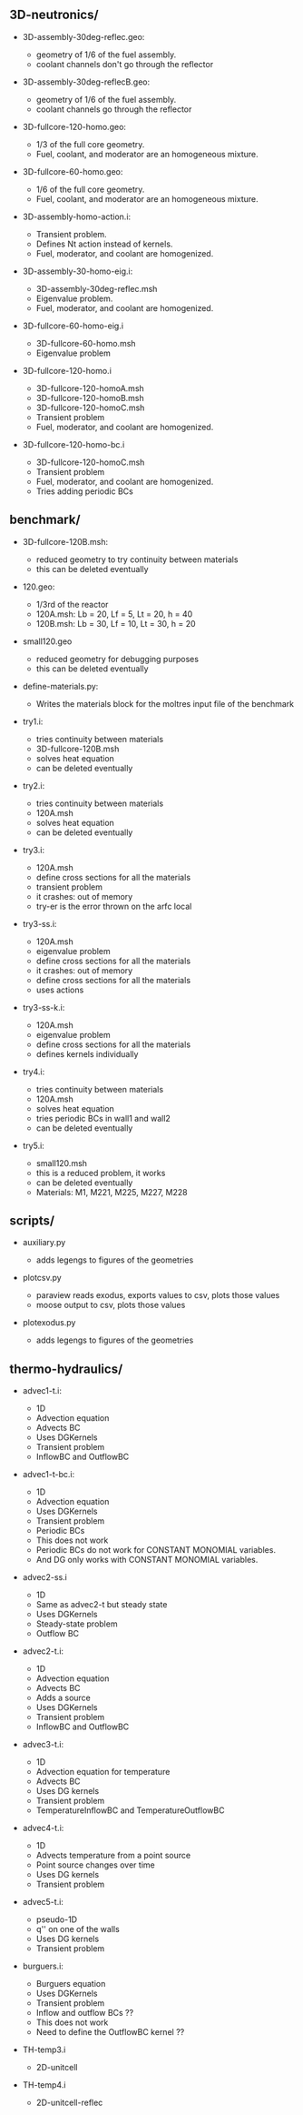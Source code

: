 3D-neutronics/
--------------
* 3D-assembly-30deg-reflec.geo:
	- geometry of 1/6 of the fuel assembly.
	- coolant channels don't go through the reflector

* 3D-assembly-30deg-reflecB.geo:
	- geometry of 1/6 of the fuel assembly.
	- coolant channels go through the reflector

* 3D-fullcore-120-homo.geo:
	- 1/3 of the full core geometry.
	- Fuel, coolant, and moderator are an homogeneous mixture.

* 3D-fullcore-60-homo.geo:
	- 1/6 of the full core geometry.
	- Fuel, coolant, and moderator are an homogeneous mixture.


* 3D-assembly-homo-action.i:
	- Transient problem.
	- Defines Nt action instead of kernels.
	- Fuel, moderator, and coolant are homogenized.

* 3D-assembly-30-homo-eig.i:
	- 3D-assembly-30deg-reflec.msh
	- Eigenvalue problem.
	- Fuel, moderator, and coolant are homogenized.

* 3D-fullcore-60-homo-eig.i
	- 3D-fullcore-60-homo.msh
	- Eigenvalue problem

* 3D-fullcore-120-homo.i
	- 3D-fullcore-120-homoA.msh
	- 3D-fullcore-120-homoB.msh
	- 3D-fullcore-120-homoC.msh
	- Transient problem
	- Fuel, moderator, and coolant are homogenized.

* 3D-fullcore-120-homo-bc.i
	- 3D-fullcore-120-homoC.msh
	- Transient problem
	- Fuel, moderator, and coolant are homogenized.
	- Tries adding periodic BCs


benchmark/
----------
* 3D-fullcore-120B.msh:
	- reduced geometry to try continuity between materials
	- this can be deleted eventually

* 120.geo:
	- 1/3rd of the reactor
	* 120A.msh: Lb = 20, Lf = 5, Lt = 20, h = 40
	* 120B.msh: Lb = 30, Lf = 10, Lt = 30, h = 20

* small120.geo
	- reduced geometry for debugging purposes
	- this can be deleted eventually

* define-materials.py:
	- Writes the materials block for the moltres input file of the benchmark


* try1.i: 
	- tries continuity between materials
	- 3D-fullcore-120B.msh
	- solves heat equation
	- can be deleted eventually

* try2.i: 
	- tries continuity between materials
	- 120A.msh
	- solves heat equation
	- can be deleted eventually

* try3.i: 
	- 120A.msh
	- define cross sections for all the materials
	- transient problem
	- it crashes: out of memory
	- try-er is the error thrown on the arfc local

* try3-ss.i:
	- 120A.msh
	- eigenvalue problem
	- define cross sections for all the materials
	- it crashes: out of memory
	- define cross sections for all the materials
	- uses actions

* try3-ss-k.i: 
	- 120A.msh
	- eigenvalue problem
	- define cross sections for all the materials
	- defines kernels individually

* try4.i: 
	- tries continuity between materials
	- 120A.msh
	- solves heat equation
	- tries periodic BCs in wall1 and wall2
	- can be deleted eventually

* try5.i: 
	- small120.msh
	- this is a reduced problem, it works
	- can be deleted eventually
	- Materials: M1, M221, M225, M227, M228


scripts/
--------
* auxiliary.py
	- adds legengs to figures of the geometries

* plotcsv.py
	- paraview reads exodus, exports values to csv, plots those values
	- moose output to csv, plots those values

* plotexodus.py
	- adds legengs to figures of the geometries


thermo-hydraulics/
------------------
* advec1-t.i:
    - 1D
	- Advection equation
	- Advects BC
	- Uses DGKernels
	- Transient problem
	- InflowBC and OutflowBC

* advec1-t-bc.i:
	- 1D
	- Advection equation
	- Uses DGKernels
	- Transient problem
	- Periodic BCs
	- This does not work
	- Periodic BCs do not work for CONSTANT MONOMIAL variables.
	- And DG only works with CONSTANT MONOMIAL variables.

* advec2-ss.i
	- 1D
	- Same as advec2-t but steady state
	- Uses DGKernels
	- Steady-state problem
	- Outflow BC

* advec2-t.i:
    - 1D
	- Advection equation
	- Advects BC
	- Adds a source
	- Uses DGKernels
	- Transient problem
	- InflowBC and OutflowBC




* advec3-t.i:
	- 1D
	- Advection equation for temperature
	- Advects BC
	- Uses DG kernels
	- Transient problem
	- TemperatureInflowBC and TemperatureOutflowBC

* advec4-t.i:
	- 1D
	- Advects temperature from a point source
	- Point source changes over time
	- Uses DG kernels
	- Transient problem

* advec5-t.i:
	- pseudo-1D
	- q'' on one of the walls
	- Uses DG kernels
	- Transient problem

* burguers.i:
	- Burguers equation
	- Uses DGKernels
	- Transient problem
	- Inflow and outflow BCs ??
	- This does not work
	- Need to define the OutflowBC kernel ??


* TH-temp3.i
	- 2D-unitcell

* TH-temp4.i
	- 2D-unitcell-reflec
